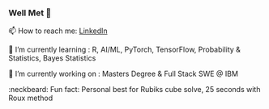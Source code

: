 ### Well Met 👋

  📫 How to reach me: [LinkedIn](linkedin.com/in/maks-drzezdzon/)
  
  :scroll: I’m currently learning : R, AI/ML, PyTorch, TensorFlow,  Probability & Statistics, Bayes Statistics
  
  :briefcase: I’m currently working on : Masters Degree & Full Stack SWE @ IBM
  
  :neckbeard: Fun fact: Personal best for Rubiks cube solve, 25 seconds with Roux method
  
<!--
**Maks-Drzezdzon/Maks-Drzezdzon** is a ✨ _special_ ✨ repository because its `README.md` (this file) appears on your GitHub profile.

Here are some ideas to get you started:

- 🔭 I’m currently working on ...
- 🌱 I’m currently learning ...
- 👯 I’m looking to collaborate on ...
- 🤔 I’m looking for help with ...
- 💬 Ask me about ...
- 📫 How to reach me: ...
- ⚡ Fun fact: ...
- https://gist.github.com/rxaviers/7360908
-->
